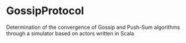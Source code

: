 # GossipProtocol
Determination of the convergence of Gossip and Push-Sum algorithms through a simulator based on actors written in Scala
